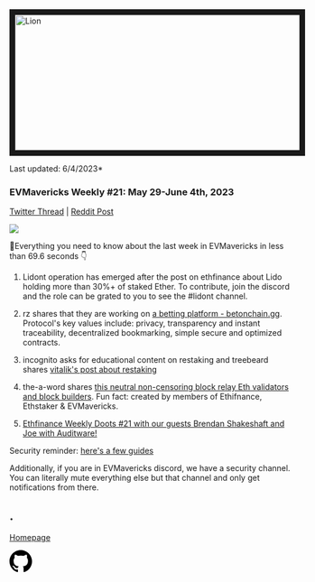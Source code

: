 <meta name="viewport" content="width=device-width,initial-scale=1">
<link rel="stylesheet" href="https://etheralpha.github.io/readme-themes/deep-blue.css">
    
<a href="https://looksrare.org/collections/0x7dDAA898D33D7aB252Ea5F89f96717c47B2fEE6e#items" target="_blank">
    <svg height="40" width="40" aria-hidden="true" viewBox="0 0 16 16" version="1.1" width="32" data-view-component="true" class="octicon octicon-mark-github v-align-left">
      <img src="https://i.imgur.com/XnxhIpb.png" 
alt="Lion" width="640" height="240" border=10" />
</a>    
                                            
                                             
Last updated: 6/4/2023*
                                        
### EVMavericks Weekly #21: May 29-June 4th, 2023
                                              
[Twitter Thread]() | [Reddit Post](https://www.reddit.com/r/ethfinance/comments/1412u9x/daily_general_discussion_june_5_2023/jmylp1k/)
                                              
![](https://i.imgur.com/3Kdf9XX.png)
                                            
🦁Everything you need to know about the last week in EVMavericks in less than 69.6 seconds 👇

1. Lidont operation has emerged after the post on ethfinance about Lido holding more than 30%+ of staked Ether. To contribute, join the discord and the role can be grated to you to see the #lidont channel.

2. rz shares that they are working on [a betting platform - betonchain.gg](betonchain.gg). Protocol's key values include: privacy, transparency and instant traceability, decentralized bookmarking, simple secure and optimized contracts.

3. incognito asks for educational content on restaking and treebeard shares [vitalik's post about restaking](https://vitalik.ca/general/2023/05/21/dont_overload.html)

4. the-a-word shares [this neutral non-censoring block relay Eth validators and block builders](https://aestus.live/). Fun fact: created by members of Ethifnance, Ethstaker & EVMavericks.

5. [Ethfinance Weekly Doots #21 with our guests Brendan Shakeshaft and Joe with Auditware!](https://www.youtube.com/watch?v=3aFebk70Nxc&ab_channel=EVMavericks-Ethfinance)

Security reminder: [here's a few guides](https://i.imgur.com/a/DSvQrXs.png)

Additionally, if you are in EVMavericks discord, we have a security channel. You can literally mute everything else but that channel and only get notifications from there.
                                              
                                              
 .                                             
---
                                              
[Homepage](https://evmavericks-weekly.netlify.app)

    
<a id="github-link" href="https://github.com/etheralpha/evm-updates/" target="_blank">
  <svg height="40" width="40" aria-hidden="true" viewBox="0 0 16 16" version="1.1" width="32" data-view-component="true" class="octicon octicon-mark-github v-align-middle">
      <path fill-rule="evenodd" d="M8 0C3.58 0 0 3.58 0 8c0 3.54 2.29 6.53 5.47 7.59.4.07.55-.17.55-.38 0-.19-.01-.82-.01-1.49-2.01.37-2.53-.49-2.69-.94-.09-.23-.48-.94-.82-1.13-.28-.15-.68-.52-.01-.53.63-.01 1.08.58 1.23.82.72 1.21 1.87.87 2.33.66.07-.52.28-.87.51-1.07-1.78-.2-3.64-.89-3.64-3.95 0-.87.31-1.59.82-2.15-.08-.2-.36-1.02.08-2.12 0 0 .67-.21 2.2.82.64-.18 1.32-.27 2-.27.68 0 1.36.09 2 .27 1.53-1.04 2.2-.82 2.2-.82.44 1.1.16 1.92.08 2.12.51.56.82 1.27.82 2.15 0 3.07-1.87 3.75-3.65 3.95.29.25.54.73.54 1.48 0 1.07-.01 1.93-.01 2.2 0 .21.15.46.55.38A8.013 8.013 0 0016 8c0-4.42-3.58-8-8-8z"></path>
  </svg>
</a>



